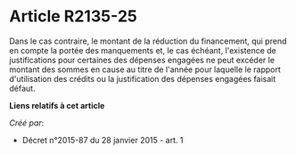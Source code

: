 # Article R2135-25

Dans le cas contraire, le montant de la réduction du financement, qui prend en compte la portée des manquements et, le cas
échéant, l'existence de justifications pour certaines des dépenses engagées ne peut excéder le montant des sommes en cause au
titre de l'année pour laquelle le rapport d'utilisation des crédits ou la justification des dépenses engagées faisait défaut.

**Liens relatifs à cet article**

_Créé par_:

  - Décret n°2015-87 du 28 janvier 2015 - art. 1
